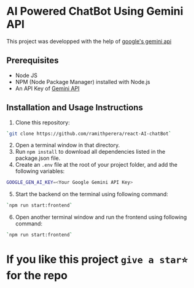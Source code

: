 # AI Powered ChatBot Using Gemini API

This project was developped with the help of [google's gemini api](https://ai.google.dev/docs/gemini_api_overview)

## Prerequisites

- Node JS
- NPM (Node Package Manager) installed with Node.js
- An API Key of [Gemini API](https://makersuite.google.com/app/apikey)

## Installation and Usage Instructions  

1. Clone this repository:
```bash 
`git clone https://github.com/ramithperera/react-AI-chatBot`
```
2. Open a terminal window in that directory.        
3. Run `npm install` to download all dependencies listed in the package.json file. 
4. Create an `.env` file at the root of your project folder, and add the following variables: 
```bash
GOOGLE_GEN_AI_KEY=<Your Google Gemini API Key>
```
5. Start the backend on the terminal using following command:
```bash
`npm run start:frontend`
```
6. Open another terminal window and run the frontend using following command:
```bash
`npm run start:frontend`
```

# If you like this project `give a star⭐` for the repo
